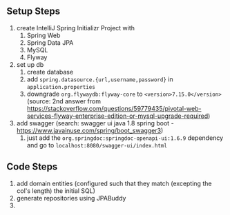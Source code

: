 ## Setup Steps
1. create IntelliJ Spring Initializr Project with
    1. Spring Web
    2. Spring Data JPA
    3. MySQL
    4. Flyway
2. set up db
   1. create database
   2. add `spring.datasource.{url,username,password}` in `application.properties`
   3. downgrade `org.flywaydb:flyway-core` to `<version>7.15.0</version>` (source: 2nd answer from https://stackoverflow.com/questions/59779435/pivotal-web-services-flyway-enterprise-edition-or-mysql-upgrade-required)
3. add swagger (search: swagger ui java 1.8 spring boot - https://www.javainuse.com/spring/boot_swagger3)
   1. just add the `org.springdoc:springdoc-openapi-ui:1.6.9` dependency and go to `localhost:8080/swagger-ui/index.html`

## Code Steps
1. add domain entities (configured such that they match (excepting the col's length) the initial SQL)
2. generate repositories using JPABuddy
3. 